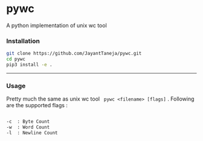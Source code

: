 # pywc
A python implementation of unix wc tool


### Installation

```bash
git clone https://github.com/JayantTaneja/pywc.git
cd pywc
pip3 install -e .
```

---

### Usage

Pretty much the same as unix wc tool ``` pywc <filename> [flags]``` . Following are the supported flags :

```bash

-c  : Byte Count
-w  : Word Count
-l  : Newline Count

```
